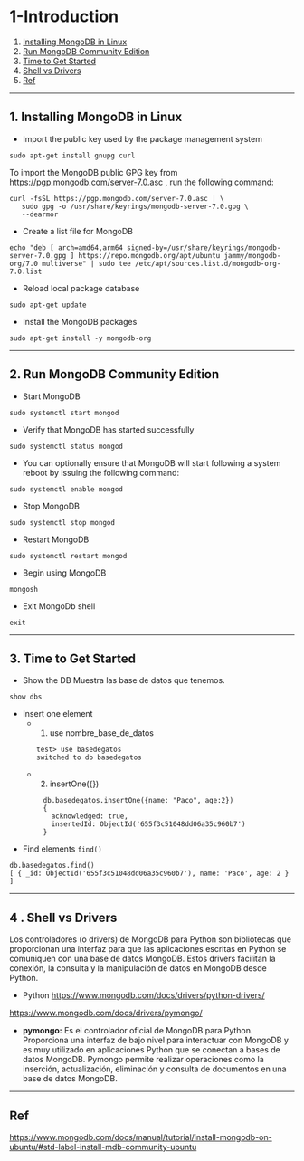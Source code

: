 # 1-Introduction

1. [Installing MongoDB in Linux](#schema1)
2. [Run MongoDB Community Edition](#schema2)
3. [Time to Get Started](#schema3)
4. [Shell vs Drivers](#schema4)
5. [Ref](#schemaref)

<hr>

<a name="schema1"></a>

## 1. Installing MongoDB in Linux
- Import the public key used by the package management system
```
sudo apt-get install gnupg curl
```
To import the MongoDB public GPG key from 
https://pgp.mongodb.com/server-7.0.asc
, run the following command:
```
curl -fsSL https://pgp.mongodb.com/server-7.0.asc | \
   sudo gpg -o /usr/share/keyrings/mongodb-server-7.0.gpg \
   --dearmor
```
- Create a list file for MongoDB
```
echo "deb [ arch=amd64,arm64 signed-by=/usr/share/keyrings/mongodb-server-7.0.gpg ] https://repo.mongodb.org/apt/ubuntu jammy/mongodb-org/7.0 multiverse" | sudo tee /etc/apt/sources.list.d/mongodb-org-7.0.list
```
- Reload local package database
```
sudo apt-get update
```

- Install the MongoDB packages
```
sudo apt-get install -y mongodb-org
```

<hr>

<a name="schema2"></a>


## 2. Run MongoDB Community Edition

- Start MongoDB
```
sudo systemctl start mongod
```
- Verify that MongoDB has started successfully
```
sudo systemctl status mongod
```
- You can optionally ensure that MongoDB will start following a system reboot by issuing the following command:
```
sudo systemctl enable mongod
```

- Stop MongoDB
```
sudo systemctl stop mongod
```
- Restart MongoDB
```
sudo systemctl restart mongod
```
- Begin using MongoDB
```
mongosh
```
- Exit MongoDb shell
```
exit
```

<hr>

<a name="schema3"></a>

## 3. Time to Get Started
- Show the DB
Muestra las base de datos que tenemos.
```
show dbs
```
- Insert one element 
  - 1. use nombre_base_de_datos
    ```
    test> use basedegatos
    switched to db basedegatos
    ``` 
  - 2. insertOne({})
  ```
       db.basedegatos.insertOne({name: "Paco", age:2})
       {
         acknowledged: true,
         insertedId: ObjectId('655f3c51048dd06a35c960b7')
       }
    ```
- Find elements `find()`
```
db.basedegatos.find()
[ { _id: ObjectId('655f3c51048dd06a35c960b7'), name: 'Paco', age: 2 } ]
```
<hr>

<a name="schema4"></a>

## 4 . Shell vs Drivers
Los controladores (o drivers) de MongoDB para Python son bibliotecas que proporcionan una interfaz para que 
las aplicaciones escritas en Python se comuniquen con una base de datos MongoDB. Estos drivers facilitan la conexión, 
la consulta y la manipulación de datos en MongoDB desde Python.
- Python
https://www.mongodb.com/docs/drivers/python-drivers/

https://www.mongodb.com/docs/drivers/pymongo/

- **pymongo:** Es el controlador oficial de MongoDB para Python. Proporciona una interfaz de bajo nivel para 
interactuar con MongoDB y es muy utilizado en aplicaciones Python que se conectan a bases de datos MongoDB. 
Pymongo permite realizar operaciones como la inserción, actualización, eliminación y consulta de documentos 
en una base de datos MongoDB.



<hr>

<a name="schemaref"></a>

## Ref

https://www.mongodb.com/docs/manual/tutorial/install-mongodb-on-ubuntu/#std-label-install-mdb-community-ubuntu